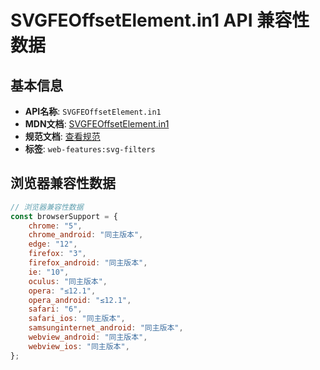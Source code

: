 # SVGFEOffsetElement.in1 API 兼容性数据

## 基本信息

- **API名称**: `SVGFEOffsetElement.in1`
- **MDN文档**: [SVGFEOffsetElement.in1](https://developer.mozilla.org/docs/Web/API/SVGFEOffsetElement/in1)
- **规范文档**: [查看规范](https://drafts.fxtf.org/filter-effects/#dom-svgfeoffsetelement-in1)
- **标签**: `web-features:svg-filters`

## 浏览器兼容性数据

```javascript
// 浏览器兼容性数据
const browserSupport = {
    chrome: "5",
    chrome_android: "同主版本",
    edge: "12",
    firefox: "3",
    firefox_android: "同主版本",
    ie: "10",
    oculus: "同主版本",
    opera: "≤12.1",
    opera_android: "≤12.1",
    safari: "6",
    safari_ios: "同主版本",
    samsunginternet_android: "同主版本",
    webview_android: "同主版本",
    webview_ios: "同主版本",
};

```

